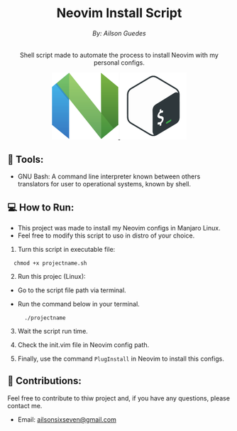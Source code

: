 <h1 align='center'> Neovim Install Script </h1>
<h6 align='center'> By: Ailson Guedes </h6>

<p align='center'>Shell script made to automate the process to install Neovim with my personal configs.</p>

<div align='center'>
  <a href="https://neovim.io/" target="_blank">
      <img src="./img/neovim_logo.png" width="150" height="150" />
  </a>

  <a href="https://pt.wikipedia.org/wiki/Bash" target="_blank">
      <img src="./img/bash_logo.png" width="150" height="150" />
  </a>
</div>

## 🔧 Tools:

-   GNU Bash: A command line interpreter known between others translators for user to operational systems, known by shell.

## 💻 How to Run:

- This project was made to install my Neovim configs in Manjaro Linux.
- Feel free to modify this script to uso in distro of your choice.

1. Turn this script in executable file:

  ```shell
    chmod +x projectname.sh
  ```

2. Run this projec (Linux):

- Go to the script file path via terminal.

- Run the command below in your terminal.

  ```shell
    ./projectname
  ```

3. Wait the script run time.

4. Check the init.vim file in Neovim config path.

5. Finally, use the command `PlugInstall` in Neovim to install this configs.

## 🙏 Contributions:

Feel free to contribute to thiw project and, if you have any questions, please contact me.

- Email: [ailsonsixseven@gmail.com](mailto:ailsonsixseven@gmail.com)

